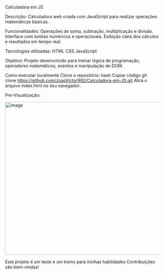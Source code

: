 Calculadora em JS


Descrição:
Calculadora web criada com JavaScript para realizar operações matemáticas básicas.

Funcionalidades:
Operações de soma, subtração, multiplicação e divisão.
Interface com botões numéricos e operacionais.
Exibição clara dos cálculos e resultados em tempo real.


Tecnologias utilizadas:
HTML
CSS
JavaScript


Objetivo:
Projeto desenvolvido para treinar lógica de programação, operadores matemáticos, eventos e manipulação de DOM.

Como executar localmente
Clone o repositório:
bash
Copiar código
git clone https://github.com/JoaoVictor992/Calculadora-em-JS.git
Abra o arquivo index.html no seu navegador.

 Pre-Visualização:


<img width="570" height="500" alt="image" src="https://github.com/user-attachments/assets/921a0540-17d1-4f1e-b72d-deebd83c1da9" />




Este projeto é um teste e um treino para minhas habilidades
Contribuições são bem-vindas!
